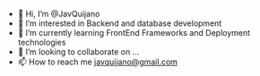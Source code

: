 - 👋 Hi, I’m @JavQuijano
- 👀 I’m interested in Backend and database development
- 🌱 I’m currently learning FrontEnd Frameworks and Deployment technologies
- 💞️ I’m looking to collaborate on ...
- 📫 How to reach me javquijano@gmail.com

<!---
JavQuijano/JavQuijano is a ✨ special ✨ repository because its `README.md` (this file) appears on your GitHub profile.
You can click the Preview link to take a look at your changes.
--->

